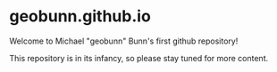 # geobunn.github.io

Welcome to Michael "geobunn" Bunn's first github repository!

This repository is in its infancy, so please stay tuned for more content.
